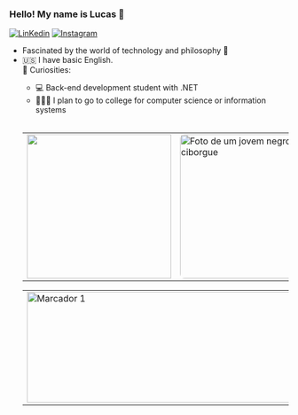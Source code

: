 ### Hello! My name is Lucas 🤖

[![LinKedin]( https://img.shields.io/badge/LinkedIn-0077B5?style=for-the-badge&logo=linkedin&logoColor=white)](https://www.linkedin.com/in/lucas-mateus-142832286/) [![Instagram](https://img.shields.io/badge/Instagram-E4405F?style=for-the-badge&logo=instagram&logoColor=white)](https://www.instagram.com/llucasz77)
<br>
<ul>
  <li>Fascinated by the world of technology and philosophy 🌌</li> 
  <li>🇺🇸 I have basic English.</li>
      <summary> 🚀 Curiosities:</summary>
            <ul>
              <li> 💻 Back-end development student with .NET </li>
  <li> 🧑🏾‍💻 I plan to go to college for computer science or information systems</li>
</ul>
  <br>
<table style="border: 0;">
  <tr>
    <td>
      <a href="https://github.com/Lucas-M7/github-readme-stats">
        <img src="https://github-readme-stats.vercel.app/api/top-langs/?username=Lucas-M7&langs_count=8&theme=dark&layout=pie" width="260" >
      </a>
    </td>
    <td>
      <div style="border-radius: 8px; overflow: hidden;">
        <img src="https://github.com/Lucas-M7/photo01/blob/main/_11768b9c-4052-47f4-9370-d99784ab0017.jpg" alt="Foto de um jovem negro ciborgue" width="260" height="260">
      </div>
    </td>
    <td>
      <img src= "https://github.com/Lucas-M7/photo01/blob/main/_531392e0-ef2d-4737-aeda-25108dce7e7a.jpg" width="260px" height="260px" alt="Foto de um jovem negro programador" >
    </td>
  </tr>
</table>
<table>
  <tr>
    <td>
      <img src="http://github-profile-summary-cards.vercel.app/api/cards/profile-details?username=Lucas-M7&theme=dark" width="700" height="200" alt="Marcador 1">
    </td>
  </tr>
</table>
